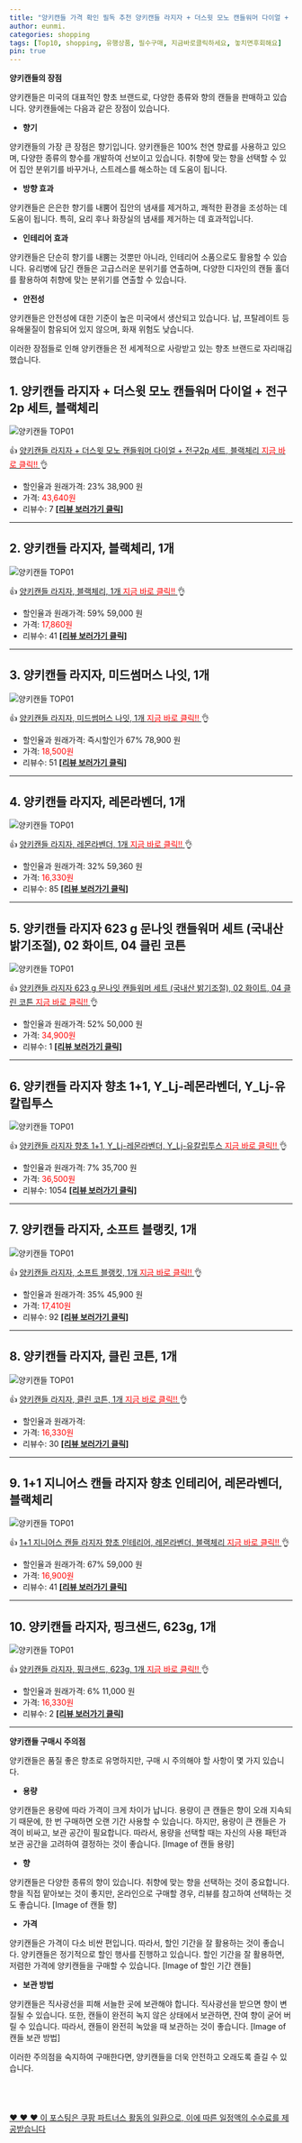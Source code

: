 ```yaml
---
title: "양키캔들 가격 확인 필독 추천 양키캔들 라지자 + 더스윗 모노 캔들워머 다이얼 + 전구2p 세트, 블랙체리 비교 장점 구매가이드"
author: eunmi.
categories: shopping
tags: [Top10, shopping, 유행상품, 필수구매, 지금바로클릭하세요, 놓치면후회해요]
pin: true
---
```

**양키캔들의 장점**

양키캔들은 미국의 대표적인 향초 브랜드로, 다양한 종류와 향의 캔들을 판매하고 있습니다. 양키캔들에는 다음과 같은 장점이 있습니다.

* **향기**

양키캔들의 가장 큰 장점은 향기입니다. 양키캔들은 100% 천연 향료를 사용하고 있으며, 다양한 종류의 향수를 개발하여 선보이고 있습니다. 취향에 맞는 향을 선택할 수 있어 집안 분위기를 바꾸거나, 스트레스를 해소하는 데 도움이 됩니다.

* **방향 효과**

양키캔들은 은은한 향기를 내뿜어 집안의 냄새를 제거하고, 쾌적한 환경을 조성하는 데 도움이 됩니다. 특히, 요리 후나 화장실의 냄새를 제거하는 데 효과적입니다.

* **인테리어 효과**

양키캔들은 단순히 향기를 내뿜는 것뿐만 아니라, 인테리어 소품으로도 활용할 수 있습니다. 유리병에 담긴 캔들은 고급스러운 분위기를 연출하며, 다양한 디자인의 캔들 홀더를 활용하여 취향에 맞는 분위기를 연출할 수 있습니다.

* **안전성**

양키캔들은 안전성에 대한 기준이 높은 미국에서 생산되고 있습니다. 납, 프탈레이트 등 유해물질이 함유되어 있지 않으며, 화재 위험도 낮습니다.

이러한 장점들로 인해 양키캔들은 전 세계적으로 사랑받고 있는 향초 브랜드로 자리매김했습니다.

   

## 1. 양키캔들 라지자 + 더스윗 모노 캔들워머 다이얼 + 전구2p 세트, 블랙체리

![양키캔들 TOP01](https://thumbnail6.coupangcdn.com/thumbnails/remote/230x230ex/image/retail/images/2020/06/18/19/6/4eb92f8f-81e8-4e66-abf4-56f0375f021e.jpg)


👍 [양키캔들 라지자 + 더스윗 모노 캔들워머 다이얼 + 전구2p 세트, 블랙체리 <font color=red> 지금 바로 클릭!! </font> ](https://link.coupang.com/re/AFFSDP?lptag=AF3617701&subid=GithubCoopas&pageKey=1736534442&traceid=V0-153&itemId=2955863133&vendorItemId=70944368307) 👌 


- 할인율과 원래가격: 23%  38,900   원
- 가격: <span style='color:red'>43,640원</span>
- 리뷰수: 7  [**[리뷰 보러가기 클릭]**](https://link.coupang.com/re/AFFSDP?lptag=AF3617701&subid=GithubCoopas&pageKey=1736534442&traceid=V0-153&itemId=2955863133&vendorItemId=70944368307)

---


   

## 2. 양키캔들 라지자, 블랙체리, 1개

![양키캔들 TOP01](https://thumbnail10.coupangcdn.com/thumbnails/remote/230x230ex/image/retail/images/961730136305752-b9adadfa-0639-40ac-92a8-1df546de1c98.jpg)


👍 [양키캔들 라지자, 블랙체리, 1개 <font color=red> 지금 바로 클릭!! </font> ](https://link.coupang.com/re/AFFSDP?lptag=AF3617701&subid=GithubCoopas&pageKey=1316129216&traceid=V0-153&itemId=20135292734&vendorItemId=73360585256) 👌 


- 할인율과 원래가격: 59%  59,000   원
- 가격: <span style='color:red'>17,860원</span>
- 리뷰수: 41  [**[리뷰 보러가기 클릭]**](https://link.coupang.com/re/AFFSDP?lptag=AF3617701&subid=GithubCoopas&pageKey=1316129216&traceid=V0-153&itemId=20135292734&vendorItemId=73360585256)

---


   

## 3. 양키캔들 라지자, 미드썸머스 나잇, 1개

![양키캔들 TOP01](https://thumbnail8.coupangcdn.com/thumbnails/remote/230x230ex/image/retail/images/961730015683967-be7050da-ccab-473e-b06a-5f9b2d081eff.jpg)


👍 [양키캔들 라지자, 미드썸머스 나잇, 1개 <font color=red> 지금 바로 클릭!! </font> ](https://link.coupang.com/re/AFFSDP?lptag=AF3617701&subid=GithubCoopas&pageKey=1316129216&traceid=V0-153&itemId=20135243286&vendorItemId=73360582455) 👌 


- 할인율과 원래가격: 즉시할인가 67%  78,900   원
- 가격: <span style='color:red'>18,500원</span>
- 리뷰수: 51  [**[리뷰 보러가기 클릭]**](https://link.coupang.com/re/AFFSDP?lptag=AF3617701&subid=GithubCoopas&pageKey=1316129216&traceid=V0-153&itemId=20135243286&vendorItemId=73360582455)

---


   

## 4. 양키캔들 라지자, 레몬라벤더, 1개

![양키캔들 TOP01](https://thumbnail8.coupangcdn.com/thumbnails/remote/230x230ex/image/retail/images/961729774939556-69ca87fb-da2e-4de4-8122-6d60ecd4f146.jpg)


👍 [양키캔들 라지자, 레몬라벤더, 1개 <font color=red> 지금 바로 클릭!! </font> ](https://link.coupang.com/re/AFFSDP?lptag=AF3617701&subid=GithubCoopas&pageKey=1316129216&traceid=V0-153&itemId=20135170550&vendorItemId=73360573358) 👌 


- 할인율과 원래가격: 32%  59,360   원
- 가격: <span style='color:red'>16,330원</span>
- 리뷰수: 85  [**[리뷰 보러가기 클릭]**](https://link.coupang.com/re/AFFSDP?lptag=AF3617701&subid=GithubCoopas&pageKey=1316129216&traceid=V0-153&itemId=20135170550&vendorItemId=73360573358)

---


   

## 5. 양키캔들 라지자 623 g 문나잇 캔들워머 세트 (국내산 밝기조절), 02 화이트, 04 클린 코튼

![양키캔들 TOP01](https://thumbnail6.coupangcdn.com/thumbnails/remote/230x230ex/image/vendor_inventory/04b4/a9a2c727ee73d57899face8135804cb895658d89ddc0ea2632743a6dde75.jpg)


👍 [양키캔들 라지자 623 g 문나잇 캔들워머 세트 (국내산 밝기조절), 02 화이트, 04 클린 코튼 <font color=red> 지금 바로 클릭!! </font> ](https://link.coupang.com/re/AFFSDP?lptag=AF3617701&subid=GithubCoopas&pageKey=7480842857&traceid=V0-153&itemId=19540344221&vendorItemId=86648640390) 👌 


- 할인율과 원래가격: 52%  50,000   원
- 가격: <span style='color:red'>34,900원</span>
- 리뷰수: 1  [**[리뷰 보러가기 클릭]**](https://link.coupang.com/re/AFFSDP?lptag=AF3617701&subid=GithubCoopas&pageKey=7480842857&traceid=V0-153&itemId=19540344221&vendorItemId=86648640390)

---


   

## 6. 양키캔들 라지자 향초 1+1, Y_Lj-레몬라벤더, Y_Lj-유칼립투스

![양키캔들 TOP01](https://thumbnail10.coupangcdn.com/thumbnails/remote/230x230ex/image/vendor_inventory/518d/2163a4a6f460904bae0f80c2870ad99c5a3b01384ba2f376c2ba7ea4daea.jpg)


👍 [양키캔들 라지자 향초 1+1, Y_Lj-레몬라벤더, Y_Lj-유칼립투스 <font color=red> 지금 바로 클릭!! </font> ](https://link.coupang.com/re/AFFSDP?lptag=AF3617701&subid=GithubCoopas&pageKey=6232961805&traceid=V0-153&itemId=12536525980&vendorItemId=79804943557) 👌 


- 할인율과 원래가격: 7%  35,700   원
- 가격: <span style='color:red'>36,500원</span>
- 리뷰수: 1054  [**[리뷰 보러가기 클릭]**](https://link.coupang.com/re/AFFSDP?lptag=AF3617701&subid=GithubCoopas&pageKey=6232961805&traceid=V0-153&itemId=12536525980&vendorItemId=79804943557)

---


   

## 7. 양키캔들 라지자, 소프트 블랭킷, 1개

![양키캔들 TOP01](https://thumbnail6.coupangcdn.com/thumbnails/remote/230x230ex/image/retail/images/961730247384059-5bec9ea6-2abd-41f1-b2f9-912d2cb46317.jpg)


👍 [양키캔들 라지자, 소프트 블랭킷, 1개 <font color=red> 지금 바로 클릭!! </font> ](https://link.coupang.com/re/AFFSDP?lptag=AF3617701&subid=GithubCoopas&pageKey=1316129216&traceid=V0-153&itemId=266620361&vendorItemId=73360589831) 👌 


- 할인율과 원래가격: 35%  45,900   원
- 가격: <span style='color:red'>17,410원</span>
- 리뷰수: 92  [**[리뷰 보러가기 클릭]**](https://link.coupang.com/re/AFFSDP?lptag=AF3617701&subid=GithubCoopas&pageKey=1316129216&traceid=V0-153&itemId=266620361&vendorItemId=73360589831)

---


   

## 8. 양키캔들 라지자, 클린 코튼, 1개

![양키캔들 TOP01](https://thumbnail8.coupangcdn.com/thumbnails/remote/230x230ex/image/retail/images/961730441961759-d6491237-59ab-407d-ad9e-bf0e1cd99e23.jpg)


👍 [양키캔들 라지자, 클린 코튼, 1개 <font color=red> 지금 바로 클릭!! </font> ](https://link.coupang.com/re/AFFSDP?lptag=AF3617701&subid=GithubCoopas&pageKey=1316129216&traceid=V0-153&itemId=20135479011&vendorItemId=73360594875) 👌 


- 할인율과 원래가격: 
- 가격: <span style='color:red'>16,330원</span>
- 리뷰수: 30  [**[리뷰 보러가기 클릭]**](https://link.coupang.com/re/AFFSDP?lptag=AF3617701&subid=GithubCoopas&pageKey=1316129216&traceid=V0-153&itemId=20135479011&vendorItemId=73360594875)

---


   

## 9. 1+1 지니어스 캔들 라지자 향초 인테리어, 레몬라벤더, 블랙체리

![양키캔들 TOP01](https://thumbnail8.coupangcdn.com/thumbnails/remote/230x230ex/image/vendor_inventory/ef56/b1ec0b91fdcf218fe110f96f1ac6c23239fef763958196228158d78abb8d.jpg)


👍 [1+1 지니어스 캔들 라지자 향초 인테리어, 레몬라벤더, 블랙체리 <font color=red> 지금 바로 클릭!! </font> ](https://link.coupang.com/re/AFFSDP?lptag=AF3617701&subid=GithubCoopas&pageKey=6400230737&traceid=V0-153&itemId=13681604186&vendorItemId=80933332379) 👌 


- 할인율과 원래가격: 67%  59,000   원
- 가격: <span style='color:red'>16,900원</span>
- 리뷰수: 41  [**[리뷰 보러가기 클릭]**](https://link.coupang.com/re/AFFSDP?lptag=AF3617701&subid=GithubCoopas&pageKey=6400230737&traceid=V0-153&itemId=13681604186&vendorItemId=80933332379)

---


   

## 10. 양키캔들 라지자, 핑크샌드, 623g, 1개

![양키캔들 TOP01](https://thumbnail7.coupangcdn.com/thumbnails/remote/230x230ex/image/retail/images/961730640361113-f455050f-60b0-409a-8589-79df7ac0e932.jpg)


👍 [양키캔들 라지자, 핑크샌드, 623g, 1개 <font color=red> 지금 바로 클릭!! </font> ](https://link.coupang.com/re/AFFSDP?lptag=AF3617701&subid=GithubCoopas&pageKey=3406821&traceid=V0-153&itemId=20135506503&vendorItemId=73360602777) 👌 


- 할인율과 원래가격: 6%  11,000   원
- 가격: <span style='color:red'>16,330원</span>
- 리뷰수: 2  [**[리뷰 보러가기 클릭]**](https://link.coupang.com/re/AFFSDP?lptag=AF3617701&subid=GithubCoopas&pageKey=3406821&traceid=V0-153&itemId=20135506503&vendorItemId=73360602777)

---
**양키캔들 구매시 주의점**

양키캔들은 품질 좋은 향초로 유명하지만, 구매 시 주의해야 할 사항이 몇 가지 있습니다.

* **용량**

양키캔들은 용량에 따라 가격이 크게 차이가 납니다. 용량이 큰 캔들은 향이 오래 지속되기 때문에, 한 번 구매하면 오랜 기간 사용할 수 있습니다. 하지만, 용량이 큰 캔들은 가격이 비싸고, 보관 공간이 필요합니다. 따라서, 용량을 선택할 때는 자신의 사용 패턴과 보관 공간을 고려하여 결정하는 것이 좋습니다.
[Image of 캔들 용량]

* **향**

양키캔들은 다양한 종류의 향이 있습니다. 취향에 맞는 향을 선택하는 것이 중요합니다. 향을 직접 맡아보는 것이 좋지만, 온라인으로 구매할 경우, 리뷰를 참고하여 선택하는 것도 좋습니다.
[Image of 캔들 향]

* **가격**

양키캔들은 가격이 다소 비싼 편입니다. 따라서, 할인 기간을 잘 활용하는 것이 좋습니다. 양키캔들은 정기적으로 할인 행사를 진행하고 있습니다. 할인 기간을 잘 활용하면, 저렴한 가격에 양키캔들을 구매할 수 있습니다.
[Image of 할인 기간 캔들]

* **보관 방법**

양키캔들은 직사광선을 피해 서늘한 곳에 보관해야 합니다. 직사광선을 받으면 향이 변질될 수 있습니다. 또한, 캔들이 완전히 녹지 않은 상태에서 보관하면, 잔여 향이 굳어 버릴 수 있습니다. 따라서, 캔들이 완전히 녹았을 때 보관하는 것이 좋습니다.
[Image of 캔들 보관 방법]

이러한 주의점을 숙지하여 구매한다면, 양키캔들을 더욱 안전하고 오래도록 즐길 수 있습니다.<br><br><br><br><br> [ ❤ ❤ ❤ 이 포스팅은 쿠팡 파트너스 활동의 일환으로, 이에 따른 일정액의 수수료를 제공받습니다](https://link.coupang.com/a/bcEFyh)